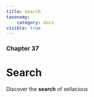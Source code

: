 ```yaml
---
title: Search
taxonomy:
    category: docs
visible: true
---
```


### Chapter 37

# Search

Discover the **search** of sellacious 